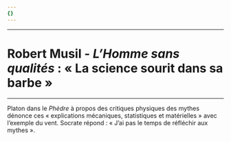 ```yaml
---
{}
---
```

***
# Robert Musil - *L’Homme sans qualités* : « La science sourit dans sa barbe »
***


Platon dans le *Phèdre* à propos des critiques physiques des mythes dénonce ces « explications mécaniques, statistiques et matérielles » avec l’exemple du vent. Socrate répond : « J’ai pas le temps de réfléchir aux mythes ». 
